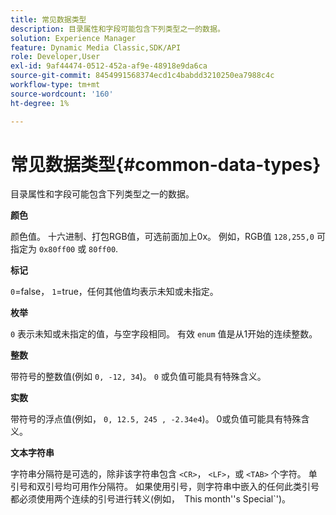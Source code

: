 ```yaml
---
title: 常见数据类型
description: 目录属性和字段可能包含下列类型之一的数据。
solution: Experience Manager
feature: Dynamic Media Classic,SDK/API
role: Developer,User
exl-id: 9af44474-0512-452a-af9e-48918e9da6ca
source-git-commit: 8454991568374ecd1c4babdd3210250ea7988c4c
workflow-type: tm+mt
source-wordcount: '160'
ht-degree: 1%

---
```


# 常见数据类型{#common-data-types}

目录属性和字段可能包含下列类型之一的数据。

**颜色**

颜色值。 十六进制、打包RGB值，可选前面加上0x。 例如，RGB值 `128,255,0` 可指定为 `0x80ff00` 或 `80ff00`.

**标记**

`0`=false， `1`=true，任何其他值均表示未知或未指定。

**枚举**

`0` 表示未知或未指定的值，与空字段相同。 有效 `enum` 值是从1开始的连续整数。

**整数**

带符号的整数值(例如 `0, -12, 34`)。 `0` 或负值可能具有特殊含义。

**实数**

带符号的浮点值(例如， `0, 12.5, 245 , -2.34e4`)。 0或负值可能具有特殊含义。

**文本字符串**

字符串分隔符是可选的，除非该字符串包含 `<CR>`， `<LF>`，或 `<TAB>` 个字符。 单引号和双引号均可用作分隔符。 如果使用引号，则字符串中嵌入的任何此类引号都必须使用两个连续的引号进行转义(例如，` `This month''s Special`&#39;)。
